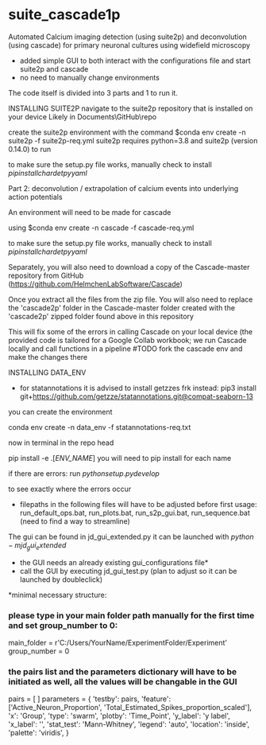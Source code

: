 # suite_cascade1p
Automated Calcium imaging detection (using suite2p) and deconvolution (using cascade) for primary neuronal cultures using widefield microscopy
- added simple GUI to both interact with the configurations file and start suite2p and cascade
- no need to manually change environments

The code itself is divided into 3 parts and 1 to run it. 

INSTALLING SUITE2P
navigate to the suite2p repository that is installed on your device
    Likely in Documents\GitHub\repo

create the suite2p environment with the command $conda env create -n suite2p -f suite2p-req.yml
suite2p requires python=3.8 and suite2p (version 0.14.0) to run

to make sure the setup.py file works, manually check to install $pip install chardet pyyaml$


Part 2: deconvolution / extrapolation of calcium events into underlying action potentials

An environment will need to be made for cascade

using $conda env create -n cascade -f cascade-req.yml

to make sure the setup.py file works, manually check to install $pip install chardet pyyaml$

Separately, you will also need to download a copy of the Cascade-master repository from GitHub (https://github.com/HelmchenLabSoftware/Cascade)

Once you extract all the files from the zip file. You will also need to replace the 'cascade2p' folder in the Cascade-master folder created with the 'cascade2p' zipped folder found above in this repository

This will fix some of the errors in calling Cascade on your local device (the provided code is tailored for a Google Collab workbook; we run Cascade locally and call functions in a pipeline
#TODO fork the cascade env and make the changes there

INSTALLING DATA_ENV
- for statannotations it is advised to install getzzes frk instead: pip3 install git+https://github.com/getzze/statannotations.git@compat-seaborn-13

you can create the environment

conda env create -n data_env -f statannotations-req.txt


now in terminal in the repo head

pip install -e .[*ENV_NAME*]
you will need to pip install for each name

if there are errors:
run $python setup.py develop$

to see exactly where the errors occur

- filepaths in the following files will have to be adjusted before first usage: run_default_ops.bat, run_plots.bat, run_s2p_gui.bat, run_sequence.bat (need to find a way to streamline)


The gui can be found in jd_gui_extended.py
it can be launched with $python -m jd_gui_extended$
- the GUI needs an already existing gui_configurations file*
- call the GUI by executing jd_gui_test.py (plan to adjust so it can be launched by doubleclick)

*minimal necessary structure: 

### please type in your main folder path manually for the first time and set group_number to 0: ###

main_folder = r'C:/Users/YourName/ExperimentFolder/Experiment' 
group_number = 0

### the pairs list and the parameters dictionary will have to be initiated as well, all the values will be changable in the GUI ###
pairs = [ ]
parameters = {
    'testby': pairs,
    'feature': ['Active_Neuron_Proportion', 'Total_Estimated_Spikes_proportion_scaled'],
    'x': 'Group',
    'type': 'swarm',
    'plotby': 'Time_Point',
    'y_label': 'y label',
    'x_label': '',
    'stat_test': 'Mann-Whitney',
    'legend': 'auto',
    'location': 'inside',
    'palette': 'viridis',
}